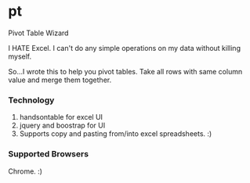 # pt
Pivot Table Wizard

I HATE Excel. I can't do any simple operations on my data without killing myself.

So...I wrote this to help you pivot tables. Take all rows with same column value and merge them together.


### Technology
1. handsontable for excel UI
2. jquery and boostrap for UI
4. Supports copy and pasting from/into excel spreadsheets. :)

### Supported Browsers 
Chrome. :)
